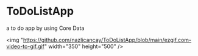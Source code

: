 # ToDoListApp
a to do app by using Core Data 

<img "https://github.com/nazlicancay/ToDoListApp/blob/main/ezgif.com-video-to-gif.gif" width="350" height="500"  />
